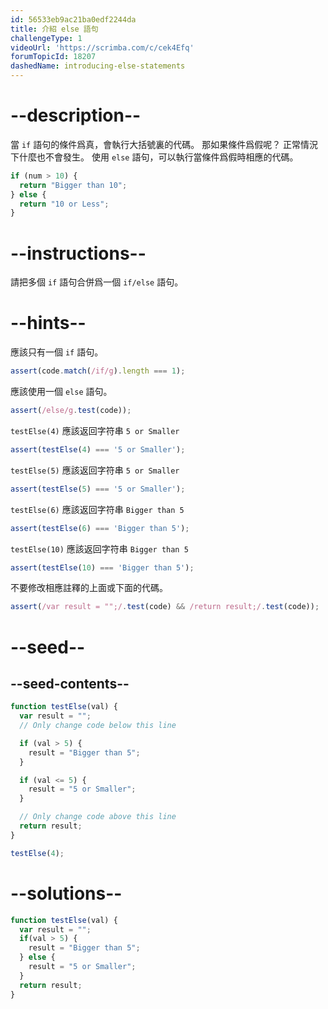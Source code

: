 ```yaml
---
id: 56533eb9ac21ba0edf2244da
title: 介紹 else 語句
challengeType: 1
videoUrl: 'https://scrimba.com/c/cek4Efq'
forumTopicId: 18207
dashedName: introducing-else-statements
---
```


# --description--

當 `if` 語句的條件爲真，會執行大括號裏的代碼。 那如果條件爲假呢？ 正常情況下什麼也不會發生。 使用 `else` 語句，可以執行當條件爲假時相應的代碼。

```js
if (num > 10) {
  return "Bigger than 10";
} else {
  return "10 or Less";
}
```

# --instructions--

請把多個 `if` 語句合併爲一個 `if/else` 語句。

# --hints--

應該只有一個 `if` 語句。

```js
assert(code.match(/if/g).length === 1);
```

應該使用一個 `else` 語句。

```js
assert(/else/g.test(code));
```

`testElse(4)` 應該返回字符串 `5 or Smaller`

```js
assert(testElse(4) === '5 or Smaller');
```

`testElse(5)` 應該返回字符串 `5 or Smaller`

```js
assert(testElse(5) === '5 or Smaller');
```

`testElse(6)` 應該返回字符串 `Bigger than 5`

```js
assert(testElse(6) === 'Bigger than 5');
```

`testElse(10)` 應該返回字符串 `Bigger than 5`

```js
assert(testElse(10) === 'Bigger than 5');
```

不要修改相應註釋的上面或下面的代碼。

```js
assert(/var result = "";/.test(code) && /return result;/.test(code));
```

# --seed--

## --seed-contents--

```js
function testElse(val) {
  var result = "";
  // Only change code below this line

  if (val > 5) {
    result = "Bigger than 5";
  }

  if (val <= 5) {
    result = "5 or Smaller";
  }

  // Only change code above this line
  return result;
}

testElse(4);
```

# --solutions--

```js
function testElse(val) {
  var result = "";
  if(val > 5) {
    result = "Bigger than 5";
  } else {
    result = "5 or Smaller";
  }
  return result;
}
```
